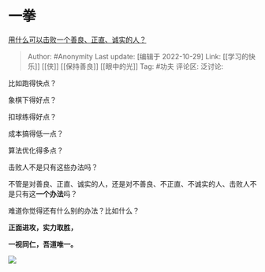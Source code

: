 # 一拳
[用什么可以击败一个善良、正直、诚实的人？](https://www.zhihu.com/question/547438612/answer/2734917738)

> Author: #Anonymity
> Last update: [编辑于 2022-10-29]
> Link: [[学习的快乐]] [[侠]] [[保持善良]] [[眼中的光]]
> Tag: #功夫
> 评论区:
> 泛讨论:

比如跑得快点？

象棋下得好点？

扣球练得好点？

成本搞得低一点？

算法优化得多点？

击败人不是只有这些办法吗？

不管是对善良、正直、诚实的人，还是对不善良、不正直、不诚实的人、击败人不是只有这**一个办法**吗？

难道你觉得还有什么别的办法？比如什么？

**正面进攻，实力取胜，**

**一视同仁，吾道唯一。**

![](https://pic1.zhimg.com/50/v2-05a955d2b15522a176535db5f9fe2bc3_720w.jpg?source=1940ef5c)
